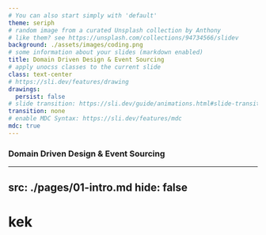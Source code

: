 ```yaml
---
# You can also start simply with 'default'
theme: seriph
# random image from a curated Unsplash collection by Anthony
# like them? see https://unsplash.com/collections/94734566/slidev
background: ./assets/images/coding.png
# some information about your slides (markdown enabled)
title: Domain Driven Design & Event Sourcing
# apply unocss classes to the current slide
class: text-center
# https://sli.dev/features/drawing
drawings:
  persist: false
# slide transition: https://sli.dev/guide/animations.html#slide-transitions
transition: none
# enable MDC Syntax: https://sli.dev/features/mdc
mdc: true
---
```


### Domain Driven Design & Event Sourcing

---
src: ./pages/01-intro.md
hide: false
---

# kek
